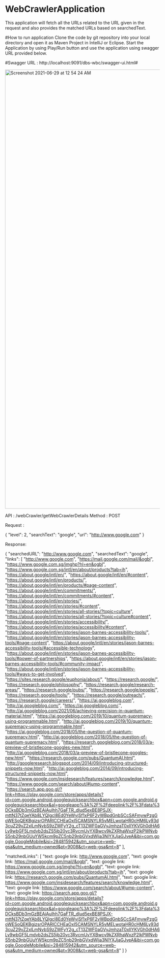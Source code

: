 # WebCrawlerApplication
This application will fetch all the URLs related to the URL given in the request and also provides the matched URLs based on searchedText.

#How to run application
Clone the code by git repository into your local directory and open it as Maven Project in IntelliJ or Eclipse.
Start the Application by using Play/Run button and use the application using swagger URL provided below.

#Swagger URL : http://localhost:9091/dbs-wbc/swagger-ui.html#

<img width="1427" alt="Screenshot 2021-06-29 at 12 54 24 AM" src="https://user-images.githubusercontent.com/59757975/123674842-a7536b00-d874-11eb-8010-b1e273449ac9.png">


API : /webCrawler/getWebCrawlerDetails
Method : POST

Request :

{
  "level": 2,
  "searchText": "google",
  "url": "http://www.google.com"
}

Response:

{
  "searchedURL": "http://www.google.com",
  "searchedText": "google",
  "links": [
    "http://www.google.com",
    "https://mail.google.com/mail/&ogbl",
    "https://www.google.com.sg/imghp?hl=en&ogbl",
    "https://www.google.com.sg/intl/en/about/products?tab=ih",
    "https://about.google/intl/en/",
    "https://about.google/intl/en/#content",
    "https://about.google/intl/en/products/",
    "https://about.google/intl/en/products/#page-content",
    "https://about.google/intl/en/commitments/",
    "https://about.google/intl/en/commitments/#content",
    "https://about.google/intl/en/stories/",
    "https://about.google/intl/en/stories/#content",
    "https://about.google/intl/en/stories/all-stories/?topic=culture",
    "https://about.google/intl/en/stories/all-stories/?topic=culture#content",
    "https://about.google/intl/en/stories/accessibility/",
    "https://about.google/intl/en/stories/accessibility/#content",
    "https://about.google/intl/en/stories/jason-barnes-accessibility-tools/",
    "https://about.google/intl/en/stories/jason-barnes-accessibility-tools/#page-content",
    "https://about.google/intl/en/stories/jason-barnes-accessibility-tools/#accessible-technology",
    "https://about.google/intl/en/stories/jason-barnes-accessibility-tools/#power-of-partnerships",
    "https://about.google/intl/en/stories/jason-barnes-accessibility-tools/#community-impact",
    "https://about.google/intl/en/stories/jason-barnes-accessibility-tools/#ways-to-get-involved",
    "https://sites.research.google/euphonia/about/",
    "https://research.google/",
    "https://research.google/philosophy/",
    "https://research.google/research-areas/",
    "https://research.google/pubs/",
    "https://research.google/people/",
    "https://research.google/tools/",
    "https://research.google/outreach/",
    "https://research.google/careers/",
    "https://ai.googleblog.com",
    "http://ai.googleblog.com/",
    "https://ai.googleblog.com/.",
    "http://ai.googleblog.com/2021/06/achieving-precision-in-quantum-material.html",
    "https://ai.googleblog.com/2019/10/quantum-supremacy-using-programmable.html",
    "http://ai.googleblog.com/2019/10/quantum-supremacy-using-programmable.html",
    "https://ai.googleblog.com/2018/05/the-question-of-quantum-supremacy.html",
    "http://ai.googleblog.com/2018/05/the-question-of-quantum-supremacy.html",
    "https://research.googleblog.com/2018/03/a-preview-of-bristlecone-googles-new.html",
    "http://ai.googleblog.com/2018/03/a-preview-of-bristlecone-googles-new.html",
    "https://research.google.com/pubs/QuantumAI.html",
    "http://googleresearch.blogspot.com/2014/09/introducing-structured-snippets-now.html",
    "http://ai.googleblog.com/2014/09/introducing-structured-snippets-now.html",
    "https://www.google.com/insidesearch/features/search/knowledge.html",
    "https://www.google.com/search/about/#jump-content",
    "https://search.app.goo.gl/?link=https://play.google.com/store/apps/details?id=com.google.android.googlequicksearchbox&apn=com.google.android.googlequicksearchbox&al=googleapp%3A%2F%2Fdeeplink%2F%3Fdata%3DCksBDb3mGzBEAiAuIhh7GaFTR_dlud5exBE8PSJX-mttN37tZqeYAb8LYQIgcl8Ed0YeWyjSf1xP6F2vWBpdGnbSCcSAFmywPzgGoWESoQEKBgjzsrOPARICCHEaOxI5CAMSNYLR5vMELwotaHR0cHM6Ly93d3cuZ29vZ2xlLmNvbS9zZWFyY2g_cT13ZWF0aGVyJmhzaT0xIlYKVGh0dHA6Ly9wbGF5Lmdvb2dsZS5jb20vc3RvcmUvYXBwcy9kZXRhaWxzP2lkPWNvbS5nb29nbGUuYW5kcm9pZC5nb29nbGVxdWlja3NlYXJjaGJveA&ibi=com.google.GoogleMobile&isi=284815942&utm_source=web-gsa&utm_medium=owned&pt=9008&ct=web-gsa&mt=8"
  ],
  
  "matchedLinks": [
    "text: google link: http://www.google.com",
    "text: google link: https://mail.google.com/mail/&ogbl",
    "text: google link: https://www.google.com.sg/imghp?hl=en&ogbl",
    "text: google link: https://www.google.com.sg/intl/en/about/products?tab=ih",
    "text: google link: https://research.google.com/pubs/QuantumAI.html",
    "text: google link: https://www.google.com/insidesearch/features/search/knowledge.html",
    "text: google link: https://www.google.com/search/about/#jump-content",
    "text: google link: https://search.app.goo.gl/?link=https://play.google.com/store/apps/details?id=com.google.android.googlequicksearchbox&apn=com.google.android.googlequicksearchbox&al=googleapp%3A%2F%2Fdeeplink%2F%3Fdata%3DCksBDb3mGzBEAiAuIhh7GaFTR_dlud5exBE8PSJX-mttN37tZqeYAb8LYQIgcl8Ed0YeWyjSf1xP6F2vWBpdGnbSCcSAFmywPzgGoWESoQEKBgjzsrOPARICCHEaOxI5CAMSNYLR5vMELwotaHR0cHM6Ly93d3cuZ29vZ2xlLmNvbS9zZWFyY2g_cT13ZWF0aGVyJmhzaT0xIlYKVGh0dHA6Ly9wbGF5Lmdvb2dsZS5jb20vc3RvcmUvYXBwcy9kZXRhaWxzP2lkPWNvbS5nb29nbGUuYW5kcm9pZC5nb29nbGVxdWlja3NlYXJjaGJveA&ibi=com.google.GoogleMobile&isi=284815942&utm_source=web-gsa&utm_medium=owned&pt=9008&ct=web-gsa&mt=8"
  ]
}
